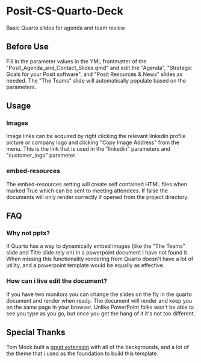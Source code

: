 # Posit-CS-Quarto-Deck

Basic Quarto slides for agenda and team review

## Before Use

Fill in the parameter values in the YML frontmatter of the "Posit_Agenda_and_Contact_Slides.qmd" and edit the "Agenda", "Strategic Goals for your Posit software", and "Posit Resources & News" slides as needed. The "The Teams" slide will automatically populate based on the parameters.

## Usage

### Images

Image links can be acquired by right clicking the relevant linkedin profile picture or company logo and clicking "Copy Image Address" from the menu. This is the link that is used in the "linkedin" parameters and "customer_logo" parameter.

### embed-resources

The embed-resources setting will create self contained HTML files when marked True which can be sent to meeting attendees. If false the documents will only render correctly if opened from the project directory.

## FAQ

### Why not pptx?

If Quarto has a way to dynamically embed images (like the "The Teams" slide and Title slide rely on) in a powerpoint document I have not found it. When missing this functionality rendering from Quarto doesn't have a lot of utility, and a powerpoint template would be equally as effective.

### How can i live edit the document?

If you have two monitors you can change the slides on the fly in the quarto document and render when ready. The document will render and keep you on the same page in your browser. Unlike PowerPoint folks won't be able to see you type as you go, but once you get the hang of it it's not too different.

## Special Thanks

Tom Mock built a [great extension](https://github.com/jthomasmock/positslides) with all of the backgrounds, and a lot of the theme that i used as the foundation to build this template.
